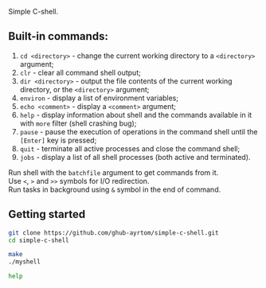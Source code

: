 Simple C-shell.

## Built-in commands:
1. `cd <directory>` - change the current working directory to a `<directory>` argument;
2. `clr` - clear all command shell output;
3. `dir <directory>` - output the file contents of the current working directory, or the `<directory>` argument;
4. `environ` - display a list of environment variables;
5. `echo <comment>` - display a `<comment>` argument;
6. `help` - display information about shell and the commands available in it with `more` filter (shell crashing bug);
7. `pause` - pause the execution of operations in the command shell until the `[Enter]` key is pressed;
8. `quit` - terminate all active processes and close the command shell;
9. `jobs` - display a list of all shell processes (both active and terminated).

Run shell with the `batchfile` argument to get commands from it.<br/>
Use `<`, `>` and `>>` symbols for I/O redirection.<br/>
Run tasks in background using `&` symbol in the end of command.

## Getting started
```bash
git clone https://github.com/ghub-ayrtom/simple-c-shell.git
cd simple-c-shell

make
./myshell

help
```
